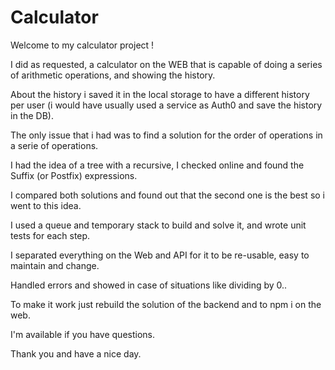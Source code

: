 # Calculator
 
Welcome to my calculator project !

I did as requested, a calculator on the WEB that is capable of doing a series of arithmetic operations, and showing the history.

About the history i saved it in the local storage to have a different history per user (i would have usually used a service as Auth0 and save the history in the DB).

The only issue that i had was to find a solution for the order of operations in a serie of operations.

I had the idea of a tree with a recursive, I checked online and found the Suffix (or Postfix) expressions.

I compared both solutions and found out that the second one is the best so i went to this idea.

I used a queue and temporary stack to build and solve it, and wrote unit tests for each step.

I separated everything on the Web and API for it to be re-usable, easy to maintain and change.

Handled errors and showed in case of situations like dividing by 0..

To make it work just rebuild the solution of the backend and to npm i on the web.

I'm available if you have questions.

Thank you and have a nice day.